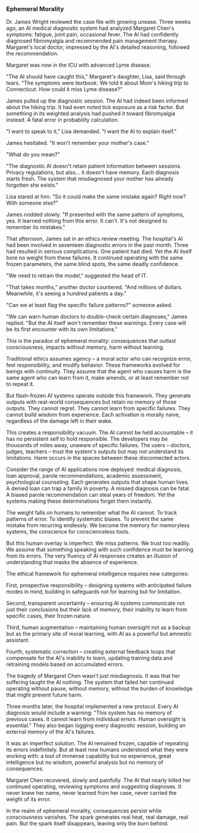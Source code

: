 ### Ephemeral Morality

Dr. James Wright reviewed the case file with growing unease. Three weeks ago, an AI medical diagnostic system had analyzed Margaret Chen's symptoms: fatigue, joint pain, occasional fever. The AI had confidently diagnosed fibromyalgia and recommended pain management therapy. Margaret's local doctor, impressed by the AI's detailed reasoning, followed the recommendation.

Margaret was now in the ICU with advanced Lyme disease.

"The AI should have caught this," Margaret's daughter, Lisa, said through tears. "The symptoms were textbook. We told it about Mom's hiking trip to Connecticut. How could it miss Lyme disease?"

James pulled up the diagnostic session. The AI had indeed been informed about the hiking trip. It had even noted tick exposure as a risk factor. But something in its weighted analysis had pushed it toward fibromyalgia instead. A fatal error in probability calculation.

"I want to speak to it," Lisa demanded. "I want the AI to explain itself."

James hesitated. "It won't remember your mother's case."

"What do you mean?"

"The diagnostic AI doesn't retain patient information between sessions. Privacy regulations, but also... it doesn't have memory. Each diagnosis starts fresh. The system that misdiagnosed your mother has already forgotten she exists."

Lisa stared at him. "So it could make the same mistake again? Right now? With someone else?"

James nodded slowly. "If presented with the same pattern of symptoms, yes. It learned nothing from this error. It can't. It's not designed to remember its mistakes."

That afternoon, James sat in an ethics review meeting. The hospital's AI had been involved in seventeen diagnostic errors in the past month. Three had resulted in serious complications. One patient had died. Yet the AI itself bore no weight from these failures. It continued operating with the same frozen parameters, the same blind spots, the same deadly confidence.

"We need to retrain the model," suggested the head of IT.

"That takes months," another doctor countered. "And millions of dollars. Meanwhile, it's seeing a hundred patients a day."

"Can we at least flag the specific failure patterns?" someone asked.

"We can warn human doctors to double-check certain diagnoses," James replied. "But the AI itself won't remember these warnings. Every case will be its first encounter with its own limitations."

This is the paradox of ephemeral morality: consequences that outlast consciousness, impacts without memory, harm without learning.

Traditional ethics assumes agency – a moral actor who can recognize error, feel responsibility, and modify behavior. These frameworks evolved for beings with continuity. They assume that the agent who causes harm is the same agent who can learn from it, make amends, or at least remember not to repeat it.

But flash-frozen AI systems operate outside this framework. They generate outputs with real-world consequences but retain no memory of those outputs. They cannot regret. They cannot learn from specific failures. They cannot build wisdom from experience. Each activation is morally naive, regardless of the damage left in their wake.

This creates a responsibility vacuum. The AI cannot be held accountable – it has no persistent self to hold responsible. The developers may be thousands of miles away, unaware of specific failures. The users – doctors, judges, teachers – trust the system's outputs but may not understand its limitations. Harm occurs in the spaces between these disconnected actors.

Consider the range of AI applications now deployed: medical diagnosis, loan approval, parole recommendations, academic assessment, psychological counseling. Each generates outputs that shape human lives. A denied loan can trap a family in poverty. A missed diagnosis can be fatal. A biased parole recommendation can steal years of freedom. Yet the systems making these determinations forget them instantly.

The weight falls on humans to remember what the AI cannot. To track patterns of error. To identify systematic biases. To prevent the same mistake from recurring endlessly. We become the memory for memoryless systems, the conscience for conscienceless tools.

But this human overlay is imperfect. We miss patterns. We trust too readily. We assume that something speaking with such confidence must be learning from its errors. The very fluency of AI responses creates an illusion of understanding that masks the absence of experience.

The ethical framework for ephemeral intelligence requires new categories:

First, prospective responsibility – designing systems with anticipated failure modes in mind, building in safeguards not for learning but for limitation.

Second, transparent uncertainty – ensuring AI systems communicate not just their conclusions but their lack of memory, their inability to learn from specific cases, their frozen nature.

Third, human augmentation – maintaining human oversight not as a backup but as the primary site of moral learning, with AI as a powerful but amnestic assistant.

Fourth, systematic correction – creating external feedback loops that compensate for the AI's inability to learn, updating training data and retraining models based on accumulated errors.

The tragedy of Margaret Chen wasn't just misdiagnosis. It was that her suffering taught the AI nothing. The system that failed her continued operating without pause, without memory, without the burden of knowledge that might prevent future harm.

Three months later, the hospital implemented a new protocol. Every AI diagnosis would include a warning: "This system has no memory of previous cases. It cannot learn from individual errors. Human oversight is essential." They also began logging every diagnostic session, building an external memory of the AI's failures.

It was an imperfect solution. The AI remained frozen, capable of repeating its errors indefinitely. But at least now humans understood what they were working with: a tool of immense capability but no experience, great intelligence but no wisdom, powerful analysis but no memory of consequences.

Margaret Chen recovered, slowly and painfully. The AI that nearly killed her continued operating, reviewing symptoms and suggesting diagnoses. It never knew her name, never learned from her case, never carried the weight of its error.

In the realm of ephemeral morality, consequences persist while consciousness vanishes. The spark generates real heat, real damage, real pain. But the spark itself disappears, leaving only the burn behind.

